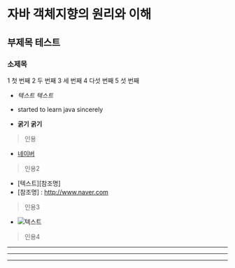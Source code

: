 # 자바 객체지향의 원리와 이해
## 부제목 테스트
### 소제목

1 첫 번째
2 두 번째
3 세 번째
4 다섯 번째
5 섯 번째

* *텍스트* _텍스트_
* started to learn java sincerely

* **굵기** __굵기__

> 인용
* [네이버](http://www.naver.com)
> 인용2
+ [텍스트][참조명]
+ [참조명] : http://www.naver.com
> 인용3
+ ![텍스트](이미지링크)

> 인용4 <br>
---
***
___
